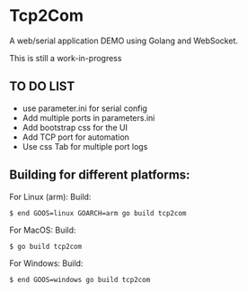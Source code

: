 # Tcp2Com

A web/serial application DEMO using Golang and WebSocket.

This is still a work-in-progress

## TO DO LIST
* use parameter.ini for serial config
* Add multiple ports in parameters.ini
* Add bootstrap css for the UI
* Add TCP port for automation
* Use css Tab for multiple port logs

## Building for different platforms:

For Linux (arm):
Build:
```
$ end GOOS=linux GOARCH=arm go build tcp2com
```

For MacOS:
Build:
```
$ go build tcp2com
```

For Windows:
Build:
```
$ end GOOS=windows go build tcp2com
```
